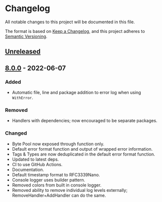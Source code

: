 # Changelog
All notable changes to this project will be documented in this file.

The format is based on [Keep a Changelog](https://keepachangelog.com/en/1.0.0/),
and this project adheres to [Semantic Versioning](https://semver.org/spec/v2.0.0.html).

## [Unreleased]

## [8.0.0] - 2022-06-07
### Added
- Automatic file, line and package addition to error log when using `WithError`.

### Removed
- Handlers with dependencies; now encouraged to be separate packages.

### Changed
- Byte Pool now exposed through function only.
- Default error format function and output of wrapped error information.
- Tags & Types are now deduplicated in the default error format function.
- Updated to latest deps.
- CI to use GitHub Actions.
- Documentation.
- Default timestamp format to RFC3339Nano.
- Console logger uses builder pattern.
- Removed colors from built in console logger.
- Removed ability to remove individual log levels externally; RemoveHandler+AddHandler can do the same.


[Unreleased]: https://github.com/go-playground/log/compare/v8.0.0...HEAD
[8.0.0]: https://github.com/go-playground/log/compare/v7.0.2...v8.0.0